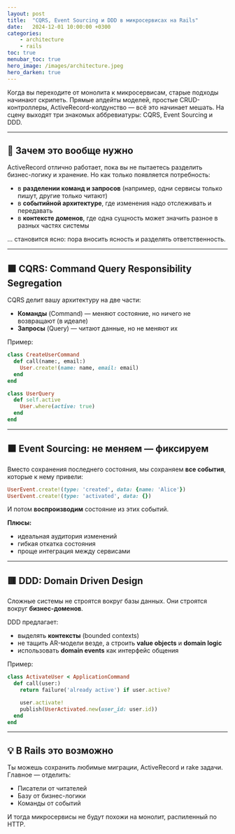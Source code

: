```yaml
---
layout: post
title:  "CQRS, Event Sourcing и DDD в микросервисах на Rails"
date:   2024-12-01 10:00:00 +0300
categories:
    - architecture
    - rails
toc: true
menubar_toc: true
hero_image: /images/architecture.jpeg
hero_darken: true
---
```


Когда вы переходите от монолита к микросервисам, старые подходы начинают скрипеть. Прямые апдейты моделей, простые CRUD-контроллеры, ActiveRecord-колдунство — всё это начинает мешать. На сцену выходят три знакомых аббревиатуры: CQRS, Event Sourcing и DDD.

---

## 🧠 Зачем это вообще нужно

ActiveRecord отлично работает, пока вы не пытаетесь разделить бизнес-логику и хранение. Но как только появляется потребность:

* в **разделении команд и запросов** (например, одни сервисы только пишут, другие только читают)
* в **событийной архитектуре**, где изменения надо отслеживать и передавать
* в **контексте доменов**, где одна сущность может значить разное в разных частях системы

... становится ясно: пора вносить ясность и разделять ответственность.

---

## 🟪 CQRS: Command Query Responsibility Segregation

CQRS делит вашу архитектуру на две части:

* **Команды** (Command) — меняют состояние, но ничего не возвращают (в идеале)
* **Запросы** (Query) — читают данные, но не меняют их

Пример:

```ruby
class CreateUserCommand
  def call(name:, email:)
    User.create!(name: name, email: email)
  end
end

class UserQuery
  def self.active
    User.where(active: true)
  end
end
```

---

## 🟧 Event Sourcing: не меняем — фиксируем

Вместо сохранения последнего состояния, мы сохраняем **все события**, которые к нему привели:

```ruby
UserEvent.create!(type: 'created', data: {name: 'Alice'})
UserEvent.create!(type: 'activated', data: {})
```

И потом **воспроизводим** состояние из этих событий.

**Плюсы:**

* идеальная аудитория изменений
* гибкая откатка состояния
* проще интеграция между сервисами

---

## 🟥 DDD: Domain Driven Design

Сложные системы не строятся вокруг базы данных. Они строятся вокруг **бизнес-доменов**.

DDD предлагает:

* выделять **контексты** (bounded contexts)
* не тащить AR-модели везде, а строить **value objects** и **domain logic**
* использовать **domain events** как интерфейс общения

Пример:

```ruby
class ActivateUser < ApplicationCommand
  def call(user:)
    return failure('already active') if user.active?

    user.activate!
    publish(UserActivated.new(user_id: user.id))
  end
end
```

---

## 💡 В Rails это возможно

Ты можешь сохранить любимые миграции, ActiveRecord и rake задачи. Главное — отделить:

* Писатели от читателей
* Базу от бизнес-логики
* Команды от событий

И тогда микросервисы не будут похожи на монолит, распиленный по HTTP.
